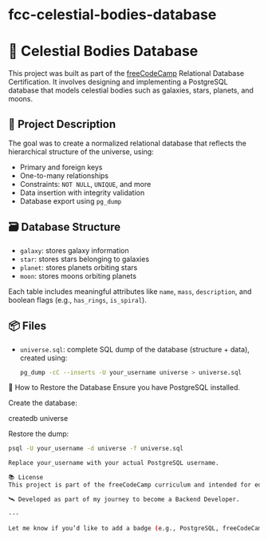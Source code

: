 # fcc-celestial-bodies-database

# 🌌 Celestial Bodies Database

This project was built as part of the [freeCodeCamp](https://www.freecodecamp.org/) Relational Database Certification. It involves designing and implementing a PostgreSQL database that models celestial bodies such as galaxies, stars, planets, and moons.

## 📘 Project Description

The goal was to create a normalized relational database that reflects the hierarchical structure of the universe, using:

- Primary and foreign keys
- One-to-many relationships
- Constraints: `NOT NULL`, `UNIQUE`, and more
- Data insertion with integrity validation
- Database export using `pg_dump`

## 🗃️ Database Structure

- `galaxy`: stores galaxy information
- `star`: stores stars belonging to galaxies
- `planet`: stores planets orbiting stars
- `moon`: stores moons orbiting planets

Each table includes meaningful attributes like `name`, `mass`, `description`, and boolean flags (e.g., `has_rings`, `is_spiral`).

## 📦 Files

- `universe.sql`: complete SQL dump of the database (structure + data), created using:

  ```bash
  pg_dump -cC --inserts -U your_username universe > universe.sql
  
🚀 How to Restore the Database
Ensure you have PostgreSQL installed.

Create the database:

createdb universe

Restore the dump:

  ```bash
  psql -U your_username -d universe -f universe.sql

Replace your_username with your actual PostgreSQL username.

📚 License
This project is part of the freeCodeCamp curriculum and intended for educational purposes.

🛰️ Developed as part of my journey to become a Backend Developer.

---

Let me know if you’d like to add a badge (e.g., PostgreSQL, freeCodeCamp, or project status) or a diagram of the table relationships.
